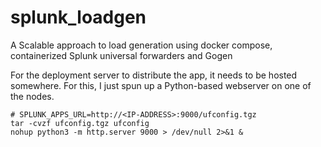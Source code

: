 # splunk_loadgen
A Scalable approach to load generation using docker compose, containerized Splunk universal forwarders and Gogen

For the deployment server to distribute the app, it needs to be hosted somewhere. For this, I just spun up a Python-based webserver on one of the nodes.
```
# SPLUNK_APPS_URL=http://<IP-ADDRESS>:9000/ufconfig.tgz
tar -cvzf ufconfig.tgz ufconfig
nohup python3 -m http.server 9000 > /dev/null 2>&1 &
```
